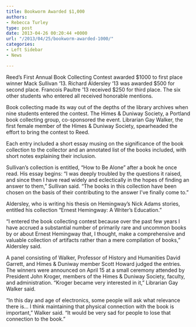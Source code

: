 ```yaml
---
title: Bookworm Awarded $1,000
authors:
- Rebecca Turley
type: post
date: 2013-04-26 00:20:44 +0000
url: "/2013/04/25/bookworm-awarded-1000/"
categories:
- Left Sidebar
- News

---
```

Reed’s First Annual Book Collecting Contest awarded $1000 to first place winner Mack Sullivan ‘13. Richard Aldersley ‘13 was awarded $500 for second place. Francois Paultre ’13 received $250 for third place. The six other students who entered all received honorable mentions.

Book collecting made its way out of the depths of the library archives when nine students entered the contest. The Himes & Duniway Society, a Portland book collecting group, co-sponsored the event. Librarian Gay Walker, the first female member of the Himes & Duniway Society, spearheaded the effort to bring the contest to Reed.

Each entry included a short essay musing on the significance of the book collection to the collector and an annotated list of the books included, with short notes explaining their inclusion.

Sullivan’s collection is entitled, “How to Be Alone” after a book he once read. His essay begins: “I was deeply troubled by the questions it raised, and since then I have read widely and eclectically in the hopes of finding an answer to them,” Sullivan said. “The books in this collection have been chosen on the basis of their contributing to the answer I’ve finally come to.”

Aldersley, who is writing his thesis on Hemingway’s Nick Adams stories, entitled his collection “Ernest Hemingway: A Writer’s Education.”

“I entered the book collecting contest because over the past few years I have accrued a substantial number of primarily rare and uncommon books by or about Ernest Hemingway that, I thought, make a comprehensive and valuable collection of artifacts rather than a mere compilation of books,” Aldersley said.

A panel consisting of Walker, Professor of History and Humanities David Garrett, and Himes & Duniway member Scott Howard judged the entries. The winners were announced on April 15 at a small ceremony attended by President John Kroger, members of the Himes & Duniway Society, faculty, and administration. “Kroger became very interested in it,” Librarian Gay Walker said.

“In this day and age of electronics, some people will ask what relevance there is&#8230; I think maintaining that physical connection with the book is important,” Walker said. “It would be very sad for people to lose that connection to the book.”